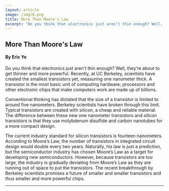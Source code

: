 ```yaml
---
layout: article
image: /img/8.png
title: More Than Moore's Law
excerpt: "Do you think that electronics just aren’t thin enough? Well, they’re about to get thinner and more powerful. Recently, at UC Berkeley, scientists have created the smallest transistors yet, measuring one nanometer thick."
---
```


<h2>More Than Moore's Law</h2>
<h4>By Eric Ye</h4>

Do you think that electronics just aren’t thin enough? Well, they’re about to get thinner and more powerful. Recently, at UC Berkeley, scientists have created the smallest transistors yet, measuring one nanometer thick. A transistor is the most basic unit of computing hardware; processors and other electronic chips that make computers work are made up of billions.

Conventional thinking has dictated that the size of a transistor is limited to around five nanometers. Berkeley scientists have broken through this limit. Typical transistors are created with silicon, a cheap and reliable material. The difference between these new one nanometer transistors and silicon transistors is that they use molybdenum disulfide and carbon nanotubes for a more compact design.

The current industry standard for silicon transistors is fourteen nanometers. According to Moore’s Law, the number of transistors in integrated circuit design would double every two years. Naturally, his law is just a prediction, but the semiconductor industry has chosen Moore’s Law as a target for developing new semiconductors. However, because transistors are too large, the industry is gradually deviating from Moore’s Law as they are running out of space to put the transistors. The recent breakthrough by Berkeley scientists promises a future of smaller and smaller transistors and thus smaller and more powerful chips.

<hr style="border-color:#7D7D7D;height:0.5px;">